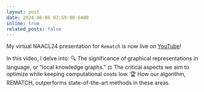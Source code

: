 ```yaml
---
layout: post
date: 2024-06-06 07:59:00-0400
inline: true
related_posts: false
---
```


My virtual NAACL24 presentation for `Rematch` is now live on [YouTube](https://www.youtube.com/watch?v=pQMfbLQhz4I)!

In this video, I delve into:
🔍 The significance of graphical representations in language, or "local knowledge graphs."
⚖️ The critical aspects we aim to optimize while keeping computational costs low.
🏆 How our algorithm, REMATCH, outperforms state-of-the-art methods in these areas.
